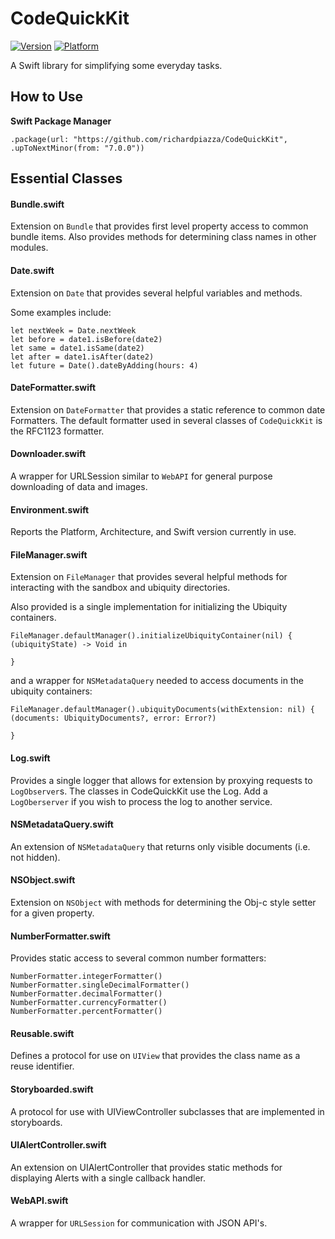 # CodeQuickKit
[![Version](https://img.shields.io/cocoapods/v/CodeQuickKit.svg?style=flat)](http://cocoadocs.org/docsets/CodeQuickKit)
[![Platform](https://img.shields.io/cocoapods/p/CodeQuickKit.svg?style=flat)](http://cocoadocs.org/docsets/CodeQuickKit)

A Swift library for simplifying some everyday tasks.

## How to Use


__Swift Package Manager__

    .package(url: "https://github.com/richardpiazza/CodeQuickKit", .upToNextMinor(from: "7.0.0"))


## Essential Classes

#### Bundle.swift

Extension on `Bundle` that provides first level property access to common bundle items. Also provides methods for determining class names in other modules.

#### Date.swift

Extension on `Date` that provides several helpful variables and methods.

Some examples include:

    let nextWeek = Date.nextWeek
    let before = date1.isBefore(date2)
    let same = date1.isSame(date2)
    let after = date1.isAfter(date2)
    let future = Date().dateByAdding(hours: 4)

#### DateFormatter.swift

Extension on `DateFormatter` that provides a static reference to common date Formatters. The default formatter used in several classes of `CodeQuickKit` is the RFC1123 formatter.

#### Downloader.swift

A wrapper for URLSession similar to `WebAPI` for general purpose downloading of data and images.

#### Environment.swift

Reports the Platform, Architecture, and Swift version currently in use.

#### FileManager.swift

Extension on `FileManager` that provides several helpful methods for interacting with the sandbox and ubiquity directories.

Also provided is a single implementation for initializing the Ubiquity containers.

	FileManager.defaultManager().initializeUbiquityContainer(nil) { (ubiquityState) -> Void in
		
	}

and a wrapper for `NSMetadataQuery` needed to access documents in the ubiquity containers:

	FileManager.defaultManager().ubiquityDocuments(withExtension: nil) { (documents: UbiquityDocuments?, error: Error?)
		
	}

#### Log.swift

Provides a single logger that allows for extension by proxying requests to `LogObserver`s. The classes in CodeQuickKit use the Log. Add a `LogOberserver` if you wish to process the log to another service.

#### NSMetadataQuery.swift

An extension of `NSMetadataQuery` that returns only visible documents (i.e. not hidden).

#### NSObject.swift

Extension on `NSObject` with methods for determining the Obj-c style setter for a given property.

#### NumberFormatter.swift

Provides static access to several common number formatters:

    NumberFormatter.integerFormatter()
    NumberFormatter.singleDecimalFormatter()
    NumberFormatter.decimalFormatter()
    NumberFormatter.currencyFormatter()
    NumberFormatter.percentFormatter()

#### Reusable.swift

Defines a protocol for use on `UIView` that provides the class name as a reuse identifier.

#### Storyboarded.swift

A protocol for use with UIViewController subclasses that are implemented in storyboards.

#### UIAlertController.swift

An extension on UIAlertController that provides static methods for displaying Alerts with a single callback handler.

#### WebAPI.swift

A wrapper for `URLSession` for communication with JSON API's.
